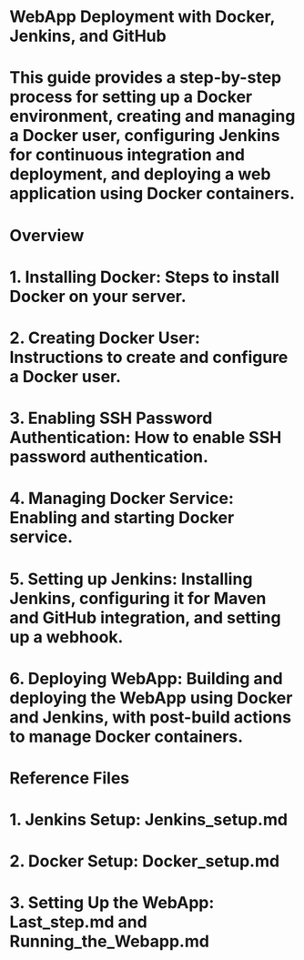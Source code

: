 # WebApp Deployment with Docker, Jenkins, and GitHub

# This guide provides a step-by-step process for setting up a Docker environment, creating and managing a Docker user, configuring Jenkins for continuous integration and deployment, and deploying a web application using Docker containers.

# Overview
 # 1. Installing Docker: Steps to install Docker on your server.
 # 2. Creating Docker User: Instructions to create and configure a Docker user.
 # 3. Enabling SSH Password Authentication: How to enable SSH password authentication.
 # 4. Managing Docker Service: Enabling and starting Docker service.
 # 5. Setting up Jenkins: Installing Jenkins, configuring it for Maven and GitHub integration, and setting up a webhook.
 # 6. Deploying WebApp: Building and deploying the WebApp using Docker and Jenkins, with post-build actions to manage Docker containers.


# Reference Files
# 1. Jenkins Setup: Jenkins_setup.md
# 2. Docker Setup: Docker_setup.md
# 3. Setting Up the WebApp: Last_step.md and Running_the_Webapp.md
